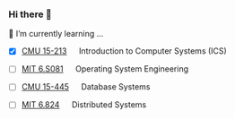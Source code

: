### Hi there 👋

<!--
**csun5285/csun5285** is a ✨ _special_ ✨ repository because its `README.md` (this file) appears on your GitHub profile.

Here are some ideas to get you started:

- 🔭 I’m currently working on ...
- 🌱 I’m currently learning ...
- 👯 I’m looking to collaborate on ...
- 🤔 I’m looking for help with ...
- 💬 Ask me about ...
- 📫 How to reach me: ...
- 😄 Pronouns: ...
- ⚡ Fun fact: ...
-->
🌱 I’m currently learning ...

- [x] [CMU 15-213](https://www.cs.cmu.edu/~213/)                     &emsp;   Introduction to Computer Systems (ICS)
- [ ] [MIT 6.S081](https://pdos.csail.mit.edu/6.828/2021/index.html) &emsp;   Operating System Engineering   
- [ ] [CMU 15-445](https://15445.courses.cs.cmu.edu/fall2022/)       &emsp;   Database Systems
- [ ] [MIT 6.824](https://pdos.csail.mit.edu/6.824/)                 &emsp;   Distributed Systems


